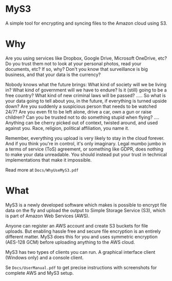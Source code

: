 # MyS3

A simple tool for encrypting and syncing files to the Amazon cloud using S3.

# Why

Are you using services like Dropbox, Google Drive, Microsoft OneDrive, etc? Do you trust them not to look at your personal photos, read your documents, etc? If so, why? Don't you know that surveillance is big business, and that your data is the currency?

Nobody knows what the future brings: What kind of society will we be living in? What kind of government will we have to endure? Is it (still) going to be a free country? What kind of new criminal laws will be passed? ….. So what is your data going to tell about you, in the future, if everything is turned upside down? Are you suddenly a suspicious person that needs to be watched 24/7? Are you even fit to be left alone, drive a car, own a gun or raise children? Can you be trusted not to do something stupid when flying? …. Anything can be cherry picked out of context, twisted around, and used against you. Race, religion, political affiliation, you name it.

Remember, everything you upload is very likely to stay in the cloud forever. And if you think you're in control, it's only imaginary. Legal mumbo jumbo in a terms of service (ToS) agreement, or something like GDPR, does nothing to make your data unreadable. You should instead put your trust in technical implementations that make it impossible.

Read more at <code>Docs/WhyUseMyS3.pdf</code>

# What

MyS3 is a newly developed software which makes is possible to encrypt file data on the fly and upload the output to Simple Storage Service (S3), which is part of Amazon Web Services (AWS).

Anyone can register an AWS account and create S3 buckets for file uploads. But enabling hassle free and secure file encryption is an entirely different matter. MyS3 does this for you and uses symmetric encryption (AES-128 GCM) before uploading anything to the AWS cloud.

MyS3 has two types of clients you can run. A graphical interface client (Windows only) and a console client.

Se <code>Docs/UserManual.pdf</code> to get precise instructions with screenshots for complete AWS and MyS3 setup.
